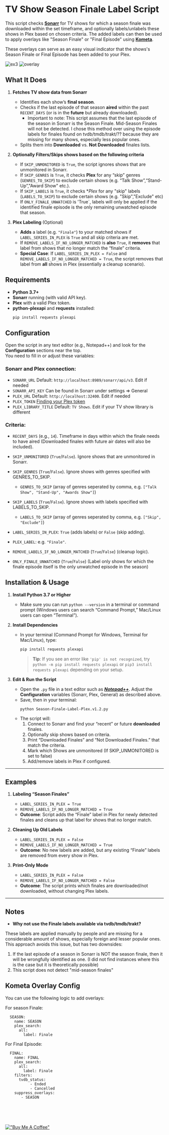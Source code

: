 # TV Show Season Finale Label Script

This script checks [**Sonarr**](https://sonarr.tv/) for TV shows for which a season finale was downloaded within the set timeframe,
and optionally labels/unlabels these shows in Plex based on chosen criteria.
The added labels can then be used to apply overlays like "Season Finale" or "Final Episode" using [**Kometa**](https://kometa.wiki/).

These overlays can serve as an easy visual indicator that the shows's Season Finale or Final Episode has been added to your Plex.

  ![ex3](https://github.com/user-attachments/assets/bb2e638a-d815-42f2-9c3c-cd2f09b8df1f) ![overlay](https://github.com/user-attachments/assets/9a44dcc0-d3da-4bb1-8c65-bf8a35026067)

## What It Does

1. **Fetches TV show data from Sonarr**  
   - Identifies each show’s **final season**.  
   - Checks if the last episode of that season **aired** within the past `RECENT_DAYS` (or is in the **future** but already downloaded).
     - Important to note: This script assumes that the last episode of the season in Sonarr is the Season Finale. Mid-Season Finales will not be detected.
       I chose this method over using the episode labels for finales found on tvdb/tmdb/trakt/?? because they are missing for many shows, especially less popular ones.
   - Splits them into **Downloaded** vs. **Not Downloaded** finales lists.


2. **Optionally Filters/Skips shows based on the following criteria**  
   - If `SKIP_UNMONITORED` is `True`, the script ignores shows that are unmonitored in Sonarr.  
   - If `SKIP_GENRES` is `True`, it checks **Plex** for any “skip” genres (`GENRES_TO_SKIP`) to exclude certain shows (e.g. “Talk Show”,“Stand-Up”,"Award Show" etc.).
   - If `SKIP_LABELS` is `True`, it checks **Plex* for any "skip" labels (`LABELS_TO_SKIP`) to exclude certain shows (e.g. "Skip","Exclude" etc)
   - If `ONLY_FINALE_UNWATCHED` is 'True`, labels will only be applied if the identified finale episode is the only remaining unwatched episode that season.

3. **Plex Labeling** (Optional) 
   - **Adds** a label (e.g. `"Finale"`) to your matched shows if `LABEL_SERIES_IN_PLEX` is `True` and all skip criteria are met.  
   - If `REMOVE_LABELS_IF_NO_LONGER_MATCHED` is **also** `True`, it **removes** that label from shows that no longer match the “finale” criteria.  
   - **Special Case**: If `LABEL_SERIES_IN_PLEX = False` and `REMOVE_LABELS_IF_NO_LONGER_MATCHED = True`, the script removes that label from **all** shows in Plex (essentially a cleanup scenario).

## Requirements

- **Python 3.7+**  
- **Sonarr** running (with valid API key).  
- **Plex** with a valid Plex token.  
- **python-plexapi** and **requests** installed:
  ```bash
  pip install requests plexapi
  ```


## Configuration

Open the script in any text editor (e.g., Notepad++) and look for the **Configuration** sections near the top.<br/>
You need to fill in or adjust these variables:

### Sonarr and Plex connection:
  - `SONARR_URL`			Default: `http://localhost:8989/sonarr/api/v3`. Edit if needed
  - `SONARR_API_KEY` 		Can be found in Sonarr under settings => General
  - `PLEX_URL`				Default: `http://localhost:32400`. Edit if needed
  - `PLEX_TOKEN`			[Finding your Plex token](https://support.plex.tv/articles/204059436-finding-an-authentication-token-x-plex-token/)  
  - `PLEX_LIBRARY_TITLE`	Default: `TV Shows`. Edit if your TV show library is different

### Criteria: 
  - `RECENT_DAYS` (e.g., `14`). Timeframe in days within which the finale needs to have aired (Downloaded finales with future air dates will also be included).
  
  - `SKIP_UNMONITORED` (`True`/`False`). Ignore shows that are unmonitored in Sonarr.
  - `SKIP_GENRES` (`True`/`False`). Ignore shows with genres specified with GENRES_TO_SKIP.  
	- `GENRES_TO_SKIP` (array of genres seperated by comma, e.g. `["Talk Show", "Stand-Up", "Awards Show"]`)
  - `SKIP_LABELS` (`True`/`False`). Ignore shows with labels specified with LABELS_TO_SKIP.  
	- `LABELS_TO_SKIP` (array of genres seperated by comma, e.g. `["Skip", "Exclude"]`)

  - `LABEL_SERIES_IN_PLEX`: `True` (adds labels) or `False` (skip adding).
  - `PLEX_LABEL`: e.g. `"Finale"`.
  - `REMOVE_LABELS_IF_NO_LONGER_MATCHED` (`True`/`False`) (cleanup logic).
  - `ONLY_FINALE_UNWATCHED` (`True`/`False`) (Label only shows for which the finale episode itself is the only unwatched episode in the season)

## Installation & Usage

1. **Install Python 3.7 or Higher**  
   - Make sure you can run `python --version` in a terminal or command prompt (Windows users can search “Command Prompt,” Mac/Linux users can open “Terminal”).

2. **Install Dependencies**  
   - In your terminal (Command Prompt for Windows, Terminal for Mac/Linux), type:
     ```bash
     pip install requests plexapi
     ```
     > **Tip**: If you see an error like `'pip' is not recognized`, try `python -m pip install requests plexapi` or `pip3 install requests plexapi` depending on your setup.

3. **Edit & Run the Script**  
   - Open the `.py` file in a text editor such as [***Notepad++***](https://notepad-plus-plus.org/). Adjust the **Configuration** variables (Sonarr, Plex, General) as described above.  
   - Save, then in your terminal:
     ```bash
     python Season-Finale-Label-Plex.v1.2.py
     ```
   - The script will:
     1. Connect to Sonarr and find your “recent” or future **downloaded** finales.  
     2. Optionally skip shows based on criteria.  
     3. Print “Downloaded Finales” and “Not Downloaded Finales.” that match the criteria.
     4. Mark which Shows are unmonitored (If SKIP_UNMONITORED is set to false)
     5. Add/remove labels in Plex if configured.  

---

## Examples

1. **Labeling “Season Finales”**  
   - `LABEL_SERIES_IN_PLEX = True`  
   - `REMOVE_LABELS_IF_NO_LONGER_MATCHED = True`  
   - **Outcome**: Script adds the “Finale” label in Plex for newly detected finales and cleans up that label for shows that no longer match.

2. **Cleaning Up Old Labels**  
   - `LABEL_SERIES_IN_PLEX = False`  
   - `REMOVE_LABELS_IF_NO_LONGER_MATCHED = True`  
   - **Outcome**: No new labels are added, but any existing “Finale” labels are removed from every show in Plex.

3. **Print-Only Mode**  
   - `LABEL_SERIES_IN_PLEX = False`  
   - `REMOVE_LABELS_IF_NO_LONGER_MATCHED = False`  
   - **Outcome**: The script prints which finales are downloaded/not downloaded, without changing Plex labels.

---

## Notes

- **Why not use the Finale labels available via tvdb/tmdb/trakt?**
   
These labels are applied manually by people and are missing for a considerable amount of shows, especially foreign and lesser popular ones.
This approach avoids this issue, but has two downsides:
1.  If the last episode of a season in Sonarr is NOT the season finale, then it will be wrongfully identified as one. (I did not find instances where this is the case but it is theoretically possible)
2.  This script does not detect "mid-season finales"

## Kometa Overlay Config

You can use the following logic to add overlays:

For season Finale:
```
  SEASON:
    name: SEASON
    plex_search:
      all:
        label: Finale
```

For Final Episode:
```
  FINAL:
    name: FINAL
    plex_search:
      all:
        label: Finale
    filters:
      tvdb_status:
           - Ended
           - Cancelled
    suppress_overlays:
       - SEASON
```
<br/>
<br/>
<br/>


[!["Buy Me A Coffee"](https://github.com/user-attachments/assets/5c30b977-2d31-4266-830e-b8c993996ce7)](https://www.buymeacoffee.com/neekokeen)
